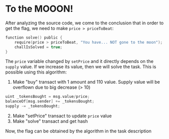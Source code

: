 # To the MOOON!

After analyzing the source code, we come to the conclusion that in order to get the flag, we need to make `price > priceToBeat`:

```c
function solve() public {
    require(price > priceToBeat, "You have... NOT gone to the moon");
    challIsSolved = true;
}
```

The `price` variable changed by `setPrice` and it directly depends on the `supply` value. If we increase its value, then we will solve the task. This is possible using this algorithm:

1. Make "buy" transact with 1 amount and 110 value. Supply value will be overflown due to big decrease (> 10)

```c
uint _tokensBought = msg.value/price;
balanceOf[msg.sender] += _tokensBought;
supply -= _tokensBought;
```

2. Make "setPrice" transact to update `price` value
3. Make "solve" transact and get hash

Now, the flag can be obtained by the algorithm in the task description
